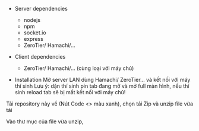 - Server dependencies
    - nodejs
    - npm
    - socket.io
    - express 
    - ZeroTier/ Hamachi/...

- Client dependencies
    - ZeroTier/ Hamachi/... (cùng loại với máy chủ)

- Installation
Mở server LAN dùng Hamachi/ ZeroTier... và kết nối với máy thí sinh
Lưu ý: dặn thí sinh pin tab đang mở và mở full màn hình, nếu thí sinh reload tab sẽ bị mất kết nối với máy chủ!

Tải repository này về (Nút Code <> màu xanh), chọn tải Zip và unzip file vừa tải 

Vào thư mục của file vừa unzip, 